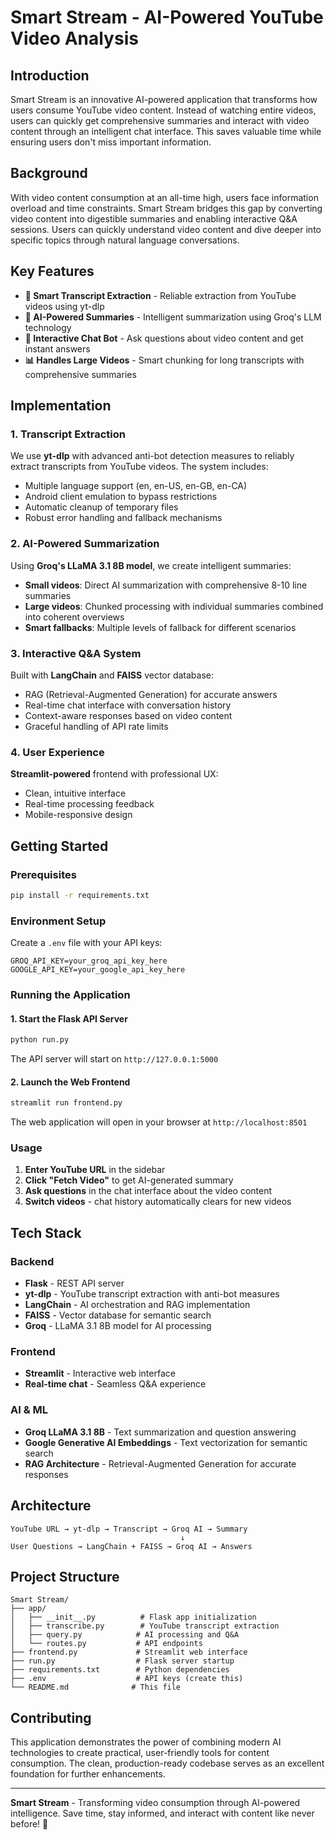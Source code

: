 # Smart Stream - AI-Powered YouTube Video Analysis

## Introduction
Smart Stream is an innovative AI-powered application that transforms how users consume YouTube video content. Instead of watching entire videos, users can quickly get comprehensive summaries and interact with video content through an intelligent chat interface. This saves valuable time while ensuring users don't miss important information.

## Background
With video content consumption at an all-time high, users face information overload and time constraints. Smart Stream bridges this gap by converting video content into digestible summaries and enabling interactive Q&A sessions. Users can quickly understand video content and dive deeper into specific topics through natural language conversations.

## Key Features
- **🎯 Smart Transcript Extraction** - Reliable extraction from YouTube videos using yt-dlp
- **🤖 AI-Powered Summaries** - Intelligent summarization using Groq's LLM technology
- **💬 Interactive Chat Bot** - Ask questions about video content and get instant answers
- **📊 Handles Large Videos** - Smart chunking for long transcripts with comprehensive summaries

## Implementation

### 1. Transcript Extraction
We use **yt-dlp** with advanced anti-bot detection measures to reliably extract transcripts from YouTube videos. The system includes:
- Multiple language support (en, en-US, en-GB, en-CA)
- Android client emulation to bypass restrictions
- Automatic cleanup of temporary files
- Robust error handling and fallback mechanisms

### 2. AI-Powered Summarization
Using **Groq's LLaMA 3.1 8B model**, we create intelligent summaries:
- **Small videos**: Direct AI summarization with comprehensive 8-10 line summaries
- **Large videos**: Chunked processing with individual summaries combined into coherent overviews
- **Smart fallbacks**: Multiple levels of fallback for different scenarios

### 3. Interactive Q&A System
Built with **LangChain** and **FAISS** vector database:
- RAG (Retrieval-Augmented Generation) for accurate answers
- Real-time chat interface with conversation history
- Context-aware responses based on video content
- Graceful handling of API rate limits

### 4. User Experience
**Streamlit-powered** frontend with professional UX:
- Clean, intuitive interface
- Real-time processing feedback
- Mobile-responsive design

## Getting Started

### Prerequisites
```bash
pip install -r requirements.txt
```

### Environment Setup
Create a `.env` file with your API keys:
```env
GROQ_API_KEY=your_groq_api_key_here
GOOGLE_API_KEY=your_google_api_key_here
```

### Running the Application

#### 1. Start the Flask API Server
```bash
python run.py
```
The API server will start on `http://127.0.0.1:5000`

#### 2. Launch the Web Frontend
```bash
streamlit run frontend.py
```
The web application will open in your browser at `http://localhost:8501`

### Usage
1. **Enter YouTube URL** in the sidebar
2. **Click "Fetch Video"** to get AI-generated summary
3. **Ask questions** in the chat interface about the video content
4. **Switch videos** - chat history automatically clears for new videos

## Tech Stack

### Backend
- **Flask** - REST API server
- **yt-dlp** - YouTube transcript extraction with anti-bot measures
- **LangChain** - AI orchestration and RAG implementation
- **FAISS** - Vector database for semantic search
- **Groq** - LLaMA 3.1 8B model for AI processing

### Frontend
- **Streamlit** - Interactive web interface
- **Real-time chat** - Seamless Q&A experience

### AI & ML
- **Groq LLaMA 3.1 8B** - Text summarization and question answering
- **Google Generative AI Embeddings** - Text vectorization for semantic search
- **RAG Architecture** - Retrieval-Augmented Generation for accurate responses

## Architecture
```
YouTube URL → yt-dlp → Transcript → Groq AI → Summary
                                      ↓
User Questions → LangChain + FAISS → Groq AI → Answers
```

## Project Structure
```
Smart Stream/
├── app/
│   ├── __init__.py          # Flask app initialization
│   ├── transcribe.py        # YouTube transcript extraction
│   ├── query.py            # AI processing and Q&A
│   └── routes.py           # API endpoints
├── frontend.py             # Streamlit web interface
├── run.py                  # Flask server startup
├── requirements.txt        # Python dependencies
├── .env                    # API keys (create this)
└── README.md              # This file
```

## Contributing
This application demonstrates the power of combining modern AI technologies to create practical, user-friendly tools for content consumption. The clean, production-ready codebase serves as an excellent foundation for further enhancements.

---

**Smart Stream** - Transforming video consumption through AI-powered intelligence. Save time, stay informed, and interact with content like never before! 🚀